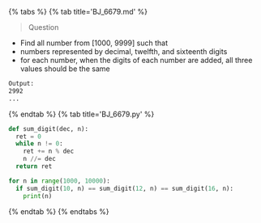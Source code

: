 {% tabs %}
{% tab title='BJ_6679.md' %}

> Question

* Find all number from [1000, 9999] such that
* numbers represented by decimal, twelfth, and sixteenth digits
* for each number, when the digits of each number are added, all three values ​​should be the same

```txt
Output:
2992
...
```

{% endtab %}
{% tab title='BJ_6679.py' %}

```py
def sum_digit(dec, n):
  ret = 0
  while n != 0:
    ret += n % dec
    n //= dec
  return ret

for n in range(1000, 10000):
  if sum_digit(10, n) == sum_digit(12, n) == sum_digit(16, n):
    print(n)
```

{% endtab %}
{% endtabs %}
